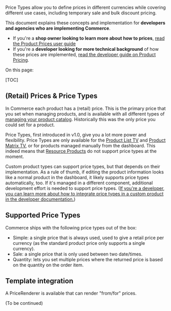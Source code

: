 Price Types allow you to define prices in different currencies while covering different use cases, including temporary sale and bulk discount pricing.

This document explains these concepts and implementation for **developers and agencies who are implementing Commerce**.

- If you're a **shop owner looking to learn more about how to prices**, [read the Product Prices user guide](../User_Guide/Product_Pricing)
- If you're a **developer looking for more technical background** of how these prices are implemented, [read the developer guide on Product Pricing](../Developer/Products/Pricing).

On this page:

[TOC]

## (Retail) Prices & Price Types

In Commerce each product has a (retail) price. This is the primary price that you set when managing products, and is available with all different types of [managing your product catalog](../Product_Catalog). Historically this was the only price you could set for a product.

Price Types, first introduced in v1.0, give you a lot more power and flexibility. Price Types are only available for the [Product List TV](../Product_Catalog/Products_TV) and [Product Matrix TV](../Product_Catalog/Product_Matrix), or for products managed manually from the dashboard. This indeed means that [Resource Products](../Product_Catalog/Resource) do not support price types at the moment. 

Custom product types can support price types, but that depends on their implementation. As a rule of thumb, if editing the product information looks like a normal product in the dashboard, it likely supports price types automatically, too. If it's managed in a different component, additional development effort is needed to support price types. ([If you're a developer, you can learn more about how to integrate price types in a custom product in the developer documentation.](../Developer/Products/Pricing))

## Supported Price Types

Commerce ships with the following price types out of the box:

- Simple: a single price that is always used, used to give a retail price per currency (as the standard product price only supports a single currency).
- Sale: a single price that is only used between two date/times. 
- Quantity: lets you set multiple prices where the returned price is based on the quantity on the order item.

## Template integration

A PriceRenderer is available that can render "from/for" prices. 

(To be continued)

